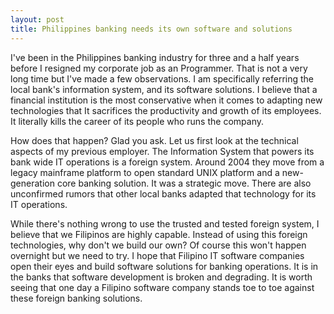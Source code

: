 ```yaml
---
layout: post
title: Philippines banking needs its own software and solutions 
---
```


I've been in the Philippines banking industry for three and a half years before I resigned my corporate job as an Programmer. That is not a very long time but I've made a few observations. I am specifically referring the local bank's information system, and its software solutions. I believe that a financial institution is the most conservative when it comes to adapting new technologies  that It sacrifices the productivity and growth of its employees. It literally kills the career of its people who runs the company.

How does that happen? Glad you ask. Let us first look at the technical aspects of my previous employer. The Information System that powers its bank wide IT operations is a foreign system. Around 2004 they move from a legacy mainframe platform to open standard UNIX platform and a new-generation core banking solution. It was a strategic move. There are also unconfirmed rumors that other local banks adapted that technology for its IT operations. 

While there's nothing wrong to use the trusted and tested foreign system, I believe that we Filipinos are highly capable. Instead of using this foreign technologies, why don't we build our own? Of course this won't happen overnight but we need to try. I hope that Filipino IT software companies open their eyes and build software solutions for banking operations. It is in the banks that software development is broken and degrading. It is worth seeing that one day a Filipino software company stands toe to toe against these foreign banking solutions.
